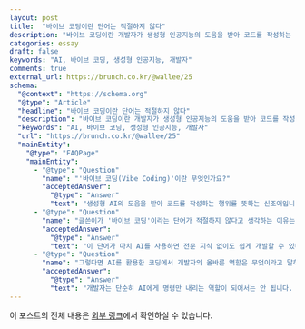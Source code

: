 ```yaml
---
layout: post
title:  "바이브 코딩이란 단어는 적절하지 않다"
description: "바이브 코딩이란 개발자가 생성형 인공지능의 도움을 받아 코드를 작성하는 행위를 일컫는 신조어로 프로그래밍을 할 때 사전에 엄밀한 논리나 설계를 바탕으로 하지 않고 직감과 느낌에 의존한다는 의미로 바이브 코딩이라는 이름이 붙었다. 바이브 코딩이라는 단어는 잘못되었다는 나의 생각을 공유하고싶다."
categories: essay
draft: false
keywords: "AI, 바이브 코딩, 생성형 인공지능, 개발자"
comments: true
external_url: https://brunch.co.kr/@wallee/25
schema:
  "@context": "https://schema.org"
  "@type": "Article"
  "headline": "바이브 코딩이란 단어는 적절하지 않다"
  "description": "바이브 코딩이란 개발자가 생성형 인공지능의 도움을 받아 코드를 작성하는 행위를 일컫는 신조어로 프로그래밍을 할 때 사전에 엄밀한 논리나 설계를 바탕으로 하지 않고 직감과 느낌에 의존한다는 의미로 바이브 코딩이라는 이름이 붙었다. 바이브 코딩이라는 단어는 잘못되었다는 나의 생각을 공유하고싶다."
  "keywords": "AI, 바이브 코딩, 생성형 인공지능, 개발자"
  "url": "https://brunch.co.kr/@wallee/25"
  "mainEntity": 
    "@type": "FAQPage"
    "mainEntity":
      - "@type": "Question"
        "name": "'바이브 코딩(Vibe Coding)'이란 무엇인가요?"
        "acceptedAnswer":
          "@type": "Answer"
          "text": "생성형 AI의 도움을 받아 코드를 작성하는 행위를 뜻하는 신조어입니다. 엄밀한 논리나 설계보다 직감과 느낌에 의존해 개발한다는 의미를 담고 있으며, 비개발자도 AI에게 잘 설명하기만 하면 프로그램을 만들 수 있다는 뉘앙스로 사용되곤 합니다."
      - "@type": "Question"
        "name": "글쓴이가 '바이브 코딩'이라는 단어가 적절하지 않다고 생각하는 이유는 무엇인가요?"
        "acceptedAnswer":
          "@type": "Answer"
          "text": "이 단어가 마치 AI를 사용하면 전문 지식 없이도 쉽게 개발할 수 있다는 환상을 심어주기 때문입니다. 실제 AI 코딩은 '할루시네이션' 같은 오류를 검증하고 AI가 올바른 방향으로 개발하도록 이끌 수 있는 전문적인 개발 지식이 필요합니다. '바이브'라는 단어는 이러한 복잡성과 책임감을 간과하게 만들어 AI에 대한 무분별한 의존을 조장할 수 있다고 지적합니다."
      - "@type": "Question"
        "name": "그렇다면 AI를 활용한 코딩에서 개발자의 올바른 역할은 무엇이라고 말하나요?"
        "acceptedAnswer":
          "@type": "Answer"
          "text": "개발자는 단순히 AI에게 명령만 내리는 역할이 되어서는 안 됩니다. 명확한 아이디어와 개발 단계를 설계하고, AI가 생성한 코드의 오류를 검증하며, 문제가 발생했을 때 해결 방향을 제시하는 등 전체 개발 과정을 적극적으로 이끌어가는 '프로덕트 엔지니어'의 역할을 수행해야 한다고 강조합니다."
---
```


이 포스트의 전체 내용은 [외부 링크](https://brunch.co.kr/@wallee/25)에서 확인하실 수 있습니다.



